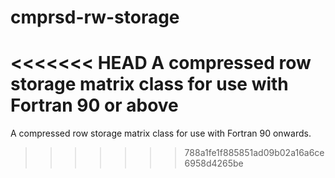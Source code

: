 # cmprsd-rw-storage
<<<<<<< HEAD
A compressed row storage matrix class for use with Fortran 90 or above
=======
A compressed row storage matrix class for use with Fortran 90 onwards.
>>>>>>> 788a1fe1f885851ad09b02a16a6ce6958d4265be

